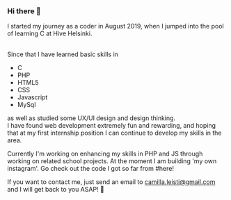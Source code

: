 ### Hi there 👋

I started my journey as a coder in August 2019, when I jumped into the pool of learning C at Hive Helsinki.<br><br>

Since that I have learned basic skills in
- C
- PHP
- HTML5
- CSS
- Javascript
- MySql

as well as studied some UX/UI design and design thinking.<br>
I have found web development extremely fun and rewarding, and hoping that at my first internship position I can continue to develop my skills in the area.

Currently I'm working on enhancing my skills in PHP and JS through working on related school projects. At the moment I am building 'my own instagram'. Go check out the code I got so far from #here!

If you want to contact me, just send an email to camilla.leisti@gmail.com and I will get back to you ASAP! 🐯

<!--
**cleisti/cleisti** is a ✨ _special_ ✨ repository because its `README.md` (this file) appears on your GitHub profile.

Here are some ideas to get you started:

- 🔭 I’m currently working on ...
- 🌱 I’m currently learning ...
- 👯 I’m looking to collaborate on ...
- 🤔 I’m looking for help with ...
- 💬 Ask me about ...
- 📫 How to reach me: ...
- 😄 Pronouns: ...
- ⚡ Fun fact: ...
-->
